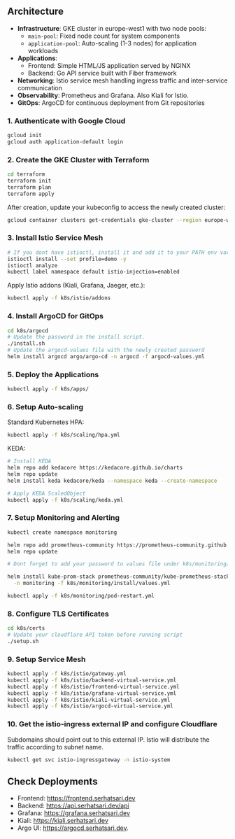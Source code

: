 ## Architecture

- **Infrastructure**: GKE cluster in europe-west1 with two node pools:
  - `main-pool`: Fixed node count for system components
  - `application-pool`: Auto-scaling (1-3 nodes) for application workloads
- **Applications**:
  - Frontend: Simple HTML/JS application served by NGINX
  - Backend: Go API service built with Fiber framework
- **Networking**: Istio service mesh handling ingress traffic and inter-service communication
- **Observability**: Prometheus and Grafana. Also Kiali for Istio.  
- **GitOps**: ArgoCD for continuous deployment from Git repositories

### 1. Authenticate with Google Cloud

```bash
gcloud init
gcloud auth application-default login
```

### 2. Create the GKE Cluster with Terraform

```bash
cd terraform
terraform init
terraform plan
terraform apply
```

After creation, update your kubeconfig to access the newly created cluster:

```bash
gcloud container clusters get-credentials gke-cluster --region europe-west1-b --project playground-459722
```

### 3. Install Istio Service Mesh

```bash
# If you dont have istioctl, install it and add it to your PATH env variable.
istioctl install --set profile=demo -y
istioctl analyze
kubectl label namespace default istio-injection=enabled
```

Apply Istio addons (Kiali, Grafana, Jaeger, etc.):

```bash
kubectl apply -f k8s/istio/addons
```

### 4. Install ArgoCD for GitOps

```bash
cd k8s/argocd
# Update the password in the install script.     
./install.sh
# Update the argocd-values file with the newly created password
helm install argocd argo/argo-cd -n argocd -f argocd-values.yml  
```

### 5. Deploy the Applications
```bash
kubectl apply -f k8s/apps/
```

### 6. Setup Auto-scaling

Standard Kubernetes HPA:
```bash
kubectl apply -f k8s/scaling/hpa.yml
```

KEDA:
```bash
# Install KEDA
helm repo add kedacore https://kedacore.github.io/charts
helm repo update
helm install keda kedacore/keda --namespace keda --create-namespace

# Apply KEDA ScaledObject
kubectl apply -f k8s/scaling/keda.yml
```

### 7. Setup Monitoring and Alerting

```bash
kubectl create namespace monitoring

helm repo add prometheus-community https://prometheus-community.github.io/helm-charts
helm repo update

# Dont forget to add your password to values file under k8s/monitoring/install

helm install kube-prom-stack prometheus-community/kube-prometheus-stack \
  -n monitoring -f k8s/monitoring/install/values.yml

kubectl apply -f k8s/monitoring/pod-restart.yml
```

### 8. Configure TLS Certificates

```bash
cd k8s/certs
# Update your cloudflare API token before running script  
./setup.sh
```

### 9. Setup Service Mesh
```bash
kubectl apply -f k8s/istio/gateway.yml
kubectl apply -f k8s/istio/backend-virtual-service.yml
kubectl apply -f k8s/istio/frontend-virtual-service.yml
kubectl apply -f k8s/istio/grafana-virtual-service.yml
kubectl apply -f k8s/istio/kiali-virtual-service.yml
kubectl apply -f k8s/istio/argocd-virtual-service.yml
```

### 10. Get the istio-ingress external IP and configure Cloudflare
Subdomains should point out to this external IP. Istio will distribute the traffic
according to subnet name. 
``` bash
kubectl get svc istio-ingressgateway -n istio-system
```
## Check Deployments 

- Frontend: https://frontend.serhatsari.dev
- Backend: https://api.serhatsari.dev/api
- Grafana: https://grafana.serhatsari.dev
- Kiali: https://kiali.serhatsari.dev
- Argo UI:
https://argocd.serhatsari.dev. 
